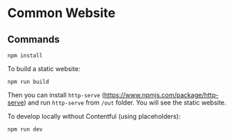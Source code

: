 # Common Website

## Commands

```
npm install
```

To build a static website:

```
npm run build
```

Then you can install `http-serve` (https://www.npmjs.com/package/http-serve) and run `http-serve` from `/out` folder. You will see the static website.


To develop locally without Contentful (using placeholders):

```
npm run dev
```
